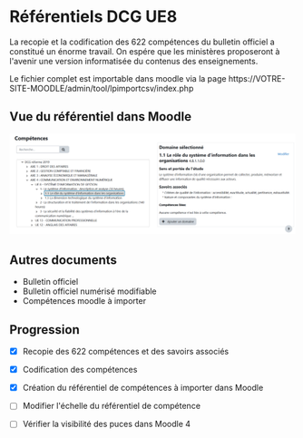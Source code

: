 # Référentiels DCG UE8

La recopie et la codification des 622 compétences du bulletin officiel a constitué un énorme travail. On espére que les ministères proposeront à l'avenir une version informatisée du contenus des enseignements.


Le fichier complet est importable dans moodle via la page https://VOTRE-SITE-MOODLE/admin/tool/lpimportcsv/index.php


## Vue du référentiel dans Moodle
![vue moodle](./competences-moodle.png)


## Autres documents

* Bulletin officiel
* Bulletin officiel numérisé modifiable
* Compétences moodle à importer


## Progression

* [x] Recopie des 622 compétences et des savoirs associés
* [x] Codification des compétences
* [x] Création du référentiel de compétences à importer dans Moodle
* [ ] Modifier l'échelle du référentiel de compétence
* [ ] Vérifier la visibilité des puces dans Moodle 4


